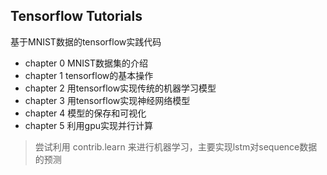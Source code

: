 ## Tensorflow Tutorials
基于MNIST数据的tensorflow实践代码
- chapter 0 MNIST数据集的介绍
- chapter 1 tensorflow的基本操作
- chapter 2 用tensorflow实现传统的机器学习模型
- chapter 3 用tensorflow实现神经网络模型
- chapter 4 模型的保存和可视化
- chapter 5 利用gpu实现并行计算

> 尝试利用 contrib.learn 来进行机器学习，主要实现lstm对sequence数据的预测